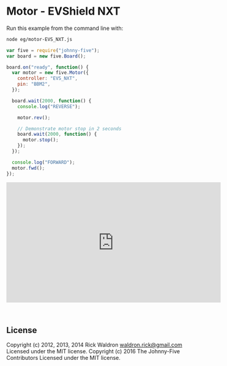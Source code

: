<!--remove-start-->

# Motor - EVShield NXT

<!--remove-end-->








Run this example from the command line with:
```bash
node eg/motor-EVS_NXT.js
```


```javascript
var five = require("johnny-five");
var board = new five.Board();

board.on("ready", function() {
  var motor = new five.Motor({
    controller: "EVS_NXT",
    pin: "BBM2",
  });

  board.wait(2000, function() {
    console.log("REVERSE");

    motor.rev();

    // Demonstrate motor stop in 2 seconds
    board.wait(2000, function() {
      motor.stop();
    });
  });

  console.log("FORWARD");
  motor.fwd();
});

```





<iframe width="560" height="315" src="https://www.youtube.com/embed/WLMTxiHOWHM" frameborder="0" allowfullscreen></iframe>



&nbsp;

<!--remove-start-->

## License
Copyright (c) 2012, 2013, 2014 Rick Waldron <waldron.rick@gmail.com>
Licensed under the MIT license.
Copyright (c) 2016 The Johnny-Five Contributors
Licensed under the MIT license.

<!--remove-end-->
